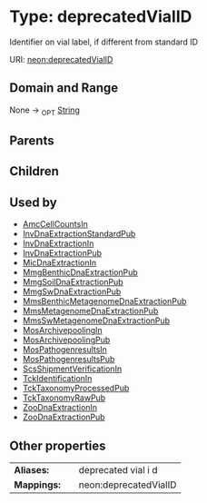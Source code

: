 
# Type: deprecatedVialID


Identifier on vial label, if different from standard ID

URI: [neon:deprecatedVialID](https://data.neonscience.org/deprecatedVialID)


## Domain and Range

None ->  <sub>OPT</sub> [String](types/String.md)

## Parents


## Children


## Used by

 * [AmcCellCountsIn](AmcCellCountsIn.md)
 * [InvDnaExtractionStandardPub](InvDnaExtractionStandardPub.md)
 * [InvDnaExtractionIn](InvDnaExtractionIn.md)
 * [InvDnaExtractionPub](InvDnaExtractionPub.md)
 * [MicDnaExtractionIn](MicDnaExtractionIn.md)
 * [MmgBenthicDnaExtractionPub](MmgBenthicDnaExtractionPub.md)
 * [MmgSoilDnaExtractionPub](MmgSoilDnaExtractionPub.md)
 * [MmgSwDnaExtractionPub](MmgSwDnaExtractionPub.md)
 * [MmsBenthicMetagenomeDnaExtractionPub](MmsBenthicMetagenomeDnaExtractionPub.md)
 * [MmsMetagenomeDnaExtractionPub](MmsMetagenomeDnaExtractionPub.md)
 * [MmsSwMetagenomeDnaExtractionPub](MmsSwMetagenomeDnaExtractionPub.md)
 * [MosArchivepoolingIn](MosArchivepoolingIn.md)
 * [MosArchivepoolingPub](MosArchivepoolingPub.md)
 * [MosPathogenresultsIn](MosPathogenresultsIn.md)
 * [MosPathogenresultsPub](MosPathogenresultsPub.md)
 * [ScsShipmentVerificationIn](ScsShipmentVerificationIn.md)
 * [TckIdentificationIn](TckIdentificationIn.md)
 * [TckTaxonomyProcessedPub](TckTaxonomyProcessedPub.md)
 * [TckTaxonomyRawPub](TckTaxonomyRawPub.md)
 * [ZooDnaExtractionIn](ZooDnaExtractionIn.md)
 * [ZooDnaExtractionPub](ZooDnaExtractionPub.md)

## Other properties

|  |  |  |
| --- | --- | --- |
| **Aliases:** | | deprecated vial i d |
| **Mappings:** | | neon:deprecatedVialID |

